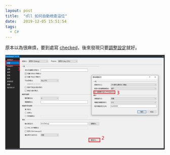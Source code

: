 ```yaml
---
layout: post
title:  "dll 如何自動檢查溢位"
date:   2019-12-05 15:51:54
tags:  
  - C#
---
```


原本以為很麻煩，要到處寫 [checked](https://docs.microsoft.com/zh-tw/dotnet/csharp/language-reference/keywords/checked)，後來發現只要[調整設定](https://docs.microsoft.com/en-us/dotnet/csharp/language-reference/compiler-options/checked-compiler-option)就好。

![dll auto check overflow/underflow](/files/dll-check.png)